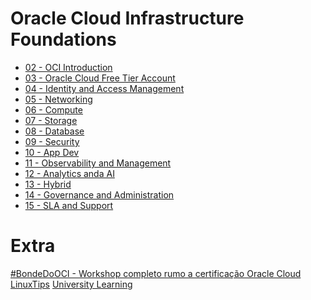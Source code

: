 # Oracle Cloud Infrastructure Foundations

- [02 - OCI Introduction](02-OCI-Introduction.md)
- [03 - Oracle Cloud Free Tier Account]()
- [04 - Identity and Access Management]()
- [05 - Networking]()
- [06 - Compute]()
- [07 - Storage]()
- [08 - Database]()
- [09 - Security]()
- [10 - App Dev]()
- [11 - Observability and Management]()
- [12 - Analytics anda AI]()
- [13 - Hybrid]()
- [14 - Governance and Administration]()
- [15 - SLA and Support]()

# Extra

[#BondeDoOCI - Workshop completo rumo a certificação Oracle Cloud LinuxTips](https://www.youtube.com/watch?v=jWG3gVf2YWE)
[University Learning]()